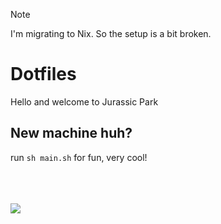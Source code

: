>[!NOTE]
>I'm migrating to Nix. So the setup is a bit broken.

# Dotfiles

Hello and welcome to Jurassic Park

## New machine huh?

run `sh main.sh` for fun, very cool!

<br >
<br >
<br >

<img src="https://i.giphy.com/media/v1.Y2lkPTc5MGI3NjExNnVqMWpjZ3J1ZnJocnhidWUybnEzOGt1Nmh0b3E3eHlwZHpyOHh1MyZlcD12MV9pbnRlcm5hbF9naWZfYnlfaWQmY3Q9Zw/3ohhwfAa9rbXaZe86c/giphy.gif" />
